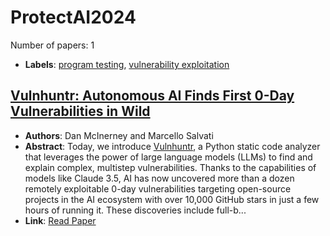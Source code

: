 # ProtectAI2024

Number of papers: 1

- **Labels**: [program testing](../../labels/program_testing.md), [vulnerability exploitation](../../labels/vulnerability_exploitation.md)

## [Vulnhuntr: Autonomous AI Finds First 0-Day Vulnerabilities in Wild](paper_1.md)
- **Authors**: Dan McInerney and Marcello Salvati
- **Abstract**: Today, we introduce [Vulnhuntr](https://github.com/protectai/vulnhuntr), a Python static code analyzer that leverages the power of large language models (LLMs) to find and explain complex, multistep vulnerabilities. Thanks to the capabilities of models like Claude 3.5, AI has now uncovered more than a dozen remotely exploitable 0-day vulnerabilities targeting open-source projects in the AI ecosystem with over 10,000 GitHub stars in just a few hours of running it. These discoveries include full-b...
- **Link**: [Read Paper](https://protectai.com/threat-research/vulnhuntr-first-0-day-vulnerabilities)

